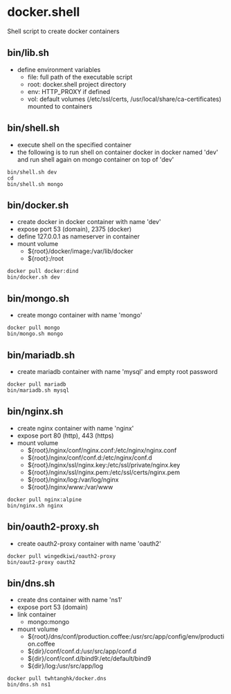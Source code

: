 # docker.shell
Shell script to create docker containers

## bin/lib.sh
* define environment variables
	* file:	full path of the executable script
	* root:	docker.shell project directory
	* env:	HTTP_PROXY if defined
	* vol:	default volumes (/etc/ssl/certs, /usr/local/share/ca-certificates) mounted to containers

## bin/shell.sh
* execute shell on the specified container
* the following is to run shell on container docker in docker named 'dev' and run shell again on mongo container on top of 'dev'
```
bin/shell.sh dev
cd
bin/shell.sh mongo
```

## bin/docker.sh
* create docker in docker container with name 'dev'
* expose port 53 (domain), 2375 (docker)
* define 127.0.0.1 as nameserver in container
* mount volume 
	* ${root}/docker/image:/var/lib/docker
	* ${root}:/root
```
docker pull docker:dind
bin/docker.sh dev
```

## bin/mongo.sh
* create mongo container with name 'mongo'
```
docker pull mongo
bin/mongo.sh mongo
```

## bin/mariadb.sh
* create mariadb container with name 'mysql' and empty root password
```
docker pull mariadb
bin/mariadb.sh mysql
```

## bin/nginx.sh
* create nginx container with name 'nginx'
* expose port 80 (http), 443 (https)
* mount volume 
	* ${root}/nginx/conf/nginx.conf:/etc/nginx/nginx.conf
	* ${root}/nginx/conf/conf.d:/etc/nginx/conf.d
	* ${root}/nginx/ssl/nginx.key:/etc/ssl/private/nginx.key
	* ${root}/nginx/ssl/nginx.pem:/etc/ssl/certs/nginx.pem
	* ${root}/nginx/log:/var/log/nginx
	* ${root}/nginx/www:/var/www
```
docker pull nginx:alpine
bin/nginx.sh nginx 
```

## bin/oauth2-proxy.sh
* create oauth2-proxy container with name 'oauth2'
```
docker pull wingedkiwi/oauth2-proxy
bin/oaut2-proxy oauth2
```

## bin/dns.sh
* create dns container with name 'ns1'
* expose port 53 (domain)
* link container
	* mongo:mongo
* mount volume
	* ${root}/dns/conf/production.coffee:/usr/src/app/config/env/production.coffee
	* ${dir}/conf/conf.d:/usr/src/app/conf.d
	* ${dir}/conf/conf.d/bind9:/etc/default/bind9
	* ${dir}/log:/usr/src/app/log
```
docker pull twhtanghk/docker.dns
bin/dns.sh ns1
```